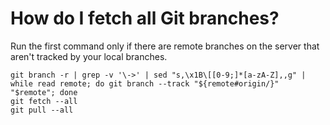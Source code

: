 # How do I fetch all Git branches?
Run the first command only if there are remote branches on the server that aren't tracked by your local branches.
```shell
git branch -r | grep -v '\->' | sed "s,\x1B\[[0-9;]*[a-zA-Z],,g" | while read remote; do git branch --track "${remote#origin/}" "$remote"; done
git fetch --all
git pull --all
```